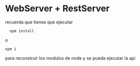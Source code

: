 # WebServer + RestServer

recuerda que tienes que ejecutar 
```
  npm install 
```
o
```
npm i
```
para reconstruir los modulos de node y se pueda ejecutar la api
